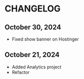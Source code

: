 # CHANGELOG

## October 30, 2024

- Fixed show banner on Hostinger

## October 21, 2024

- Added Analytics project
- Refactor